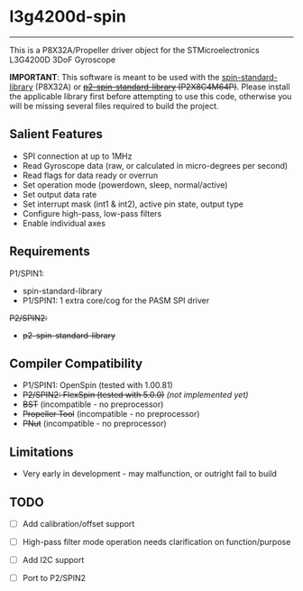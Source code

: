 # l3g4200d-spin 
---------------

This is a P8X32A/Propeller driver object for the STMicroelectronics L3G4200D 3DoF Gyroscope

**IMPORTANT**: This software is meant to be used with the [spin-standard-library](https://github.com/avsa242/spin-standard-library) (P8X32A) or ~~[p2-spin-standard-library](https://github.com/avsa242/p2-spin-standard-library) (P2X8C4M64P)~~. Please install the applicable library first before attempting to use this code, otherwise you will be missing several files required to build the project.

## Salient Features

* SPI connection at up to 1MHz
* Read Gyroscope data (raw, or calculated in micro-degrees per second)
* Read flags for data ready or overrun
* Set operation mode (powerdown, sleep, normal/active)
* Set output data rate
* Set interrupt mask (int1 & int2), active pin state, output type
* Configure high-pass, low-pass filters
* Enable individual axes

## Requirements

P1/SPIN1:
* spin-standard-library
* P1/SPIN1: 1 extra core/cog for the PASM SPI driver

~~P2/SPIN2:~~
* ~~p2-spin-standard-library~~

## Compiler Compatibility

* P1/SPIN1: OpenSpin (tested with 1.00.81)
* ~~P2/SPIN2: FlexSpin (tested with 5.0.0)~~ _(not implemented yet)_
* ~~BST~~ (incompatible - no preprocessor)
* ~~Propeller Tool~~ (incompatible - no preprocessor)
* ~~PNut~~ (incompatible - no preprocessor)

## Limitations

* Very early in development - may malfunction, or outright fail to build

## TODO
- [ ] Add calibration/offset support
- [ ] High-pass filter mode operation needs clarification on function/purpose
- [ ] Add I2C support
- [ ] Port to P2/SPIN2

